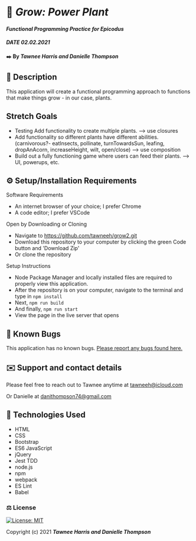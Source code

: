 # 🌼 _Grow: Power Plant_

#### _Functional Programming Practice for Epicodus_
#### _DATE 02.02.2021_

#### ✒️ By _**Tawnee Harris and Danielle Thompson**_

## 📃 Description

This application will create a functional programming approach to functions that make things grow - in our case, plants.

## Stretch Goals
- Testing
Add functionality to create multiple plants.
--> use closures
- Add functionality so different plants have different abilities. (carnivorous?- eatInsects, pollinate, turnTowardsSun, leafing, dropAnAcorn, increaseHeight, wilt, open/close)
--> use composition
- Build out a fully functioning game where users can feed their plants.
--> UI, powerups, etc.

## ⚙️ Setup/Installation Requirements

Software Requirements
* An internet browser of your choice; I prefer Chrome
* A code editor; I prefer VSCode

Open by Downloading or Cloning
* Navigate to <https://github.com/tawneeh/grow2.git>
* Download this repository to your computer by clicking the green Code button and 'Download Zip'
* Or clone the repository

Setup Instructions
* Node Package Manager and locally installed files are required to properly view this application.
* After the repository is on your computer, navigate to the terminal and type in `npm install`
* Next, `npm run build`
* And finally, `npm run start`
* View the page in the live server that opens

## 🐞 Known Bugs

This application has no known bugs. [Please report any bugs found here.](https://github.com/tawneeh/grow/issues)

## ✉️ Support and contact details

Please feel free to reach out to Tawnee anytime at <tawneeh@icloud.com>

Or Danielle at <danithompson74@gmail.com>

## 📼 Technologies Used

* HTML
* CSS
* Bootstrap
* ES6 JavaScript
* jQuery
* Jest TDD
* node.js
* npm
* webpack
* ES Lint
* Babel

### ⚖️ License

[![License: MIT](https://img.shields.io/badge/License-MIT-yellow.svg)](https://opensource.org/licenses/MIT)

Copyright (c) 2021 **_Tawnee Harris and Danielle Thompson_**
